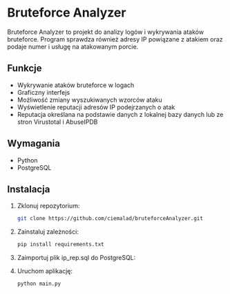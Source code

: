 # Bruteforce Analyzer

Bruteforce Analyzer to projekt do analizy logów i wykrywania ataków bruteforce. Program sprawdza również adresy IP powiązane z atakiem oraz podaje numer i usługę na atakowanym porcie. 

## Funkcje

- Wykrywanie ataków bruteforce w logach
- Graficzny interfejs
- Możliwość zmiany wyszukiwanych wzorców ataku
- Wyświetlenie reputacji adresów IP podejrzanych o atak
- Reputacja określana na podstawie danych z lokalnej bazy danych lub ze stron Virustotal i AbuseIPDB

## Wymagania

- Python
- PostgreSQL

## Instalacja

1. Zklonuj repozytorium:

    ```bash
    git clone https://github.com/ciemalad/bruteforceAnalyzer.git
    ```

2. Zainstaluj zależności:

    ```bash
    pip install requirements.txt
    ```

3. Zaimportuj plik ip_rep.sql do PostgreSQL:

    
5. Uruchom aplikację:

    ```bash
    python main.py
    ```

